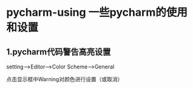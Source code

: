 # pycharm-using 一些pycharm的使用和设置
## 1.pycharm代码警告高亮设置
setting-->Editor-->Color Scheme-->General

点击显示框中Warning对颜色进行设置（或取消）
